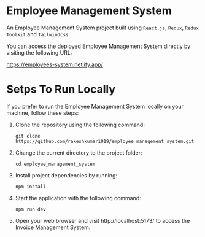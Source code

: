 # Employee Management System
An Employee Management System project built using `React.js`, `Redux`, `Redux Toolkit` and `Tailwindcss`.

You can access the deployed Employee Management System directly by visiting the following URL:

https://employees-system.netlify.app/


# Setps To Run Locally
If you prefer to run the Employee Management System locally on your machine, follow these steps:

1. Clone the repository using the following command:
    ```
    git clone https://github.com/rakeshkumar1019/employee_management_system.git
    ```
2. Change the current directory to the project folder:
    ```
    cd employee_management_system
    ```
3. Install project dependencies by running:
    ```
    npm install
    ```
4. Start the application with the following command:
    ```
    npm run dev
    ```
5. Open your web browser and visit http://localhost:5173/ to access the Invoice Management System.